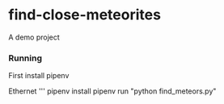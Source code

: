 # find-close-meteorites
A demo project


### Running


First install pipenv

Ethernet
'''
pipenv install
pipenv run "python find_meteors.py"
